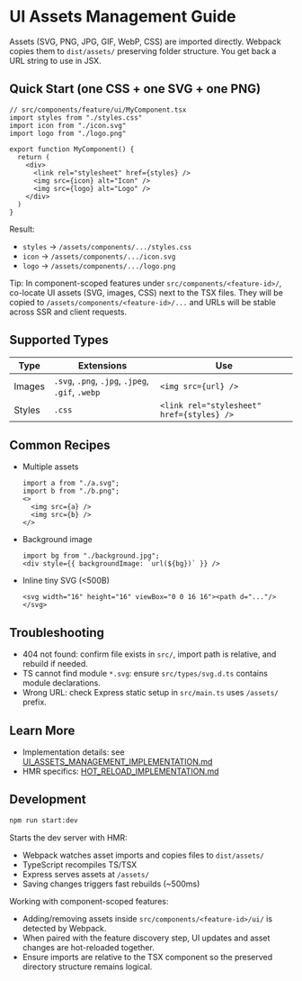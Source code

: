 # UI Assets Management Guide

Assets (SVG, PNG, JPG, GIF, WebP, CSS) are imported directly. Webpack copies them to `dist/assets/` preserving folder structure. You get back a URL string to use in JSX.

## Quick Start (one CSS + one SVG + one PNG)

```tsx
// src/components/feature/ui/MyComponent.tsx
import styles from "./styles.css"
import icon from "./icon.svg"
import logo from "./logo.png"

export function MyComponent() {
  return (
    <div>
      <link rel="stylesheet" href={styles} />
      <img src={icon} alt="Icon" />
      <img src={logo} alt="Logo" />
    </div>
  )
}
```

Result:
- `styles` → `/assets/components/.../styles.css`
- `icon` → `/assets/components/.../icon.svg`
- `logo` → `/assets/components/.../logo.png`

Tip: In component-scoped features under `src/components/<feature-id>/`, co-locate UI assets (SVG, images, CSS) next to the TSX files. They will be copied to `/assets/components/<feature-id>/...` and URLs will be stable across SSR and client requests.

## Supported Types

| Type | Extensions | Use |
|------|------------|-----|
| Images | `.svg`, `.png`, `.jpg`, `.jpeg`, `.gif`, `.webp` | `<img src={url} />` |
| Styles | `.css` | `<link rel="stylesheet" href={styles} />` |

## Common Recipes

- Multiple assets
  ```tsx
  import a from "./a.svg";
  import b from "./b.png";
  <>
    <img src={a} />
    <img src={b} />
  </>
  ```

- Background image
  ```tsx
  import bg from "./background.jpg";
  <div style={{ backgroundImage: `url(${bg})` }} />
  ```

- Inline tiny SVG (<500B)
  ```tsx
  <svg width="16" height="16" viewBox="0 0 16 16"><path d="..."/></svg>
  ```

## Troubleshooting

- 404 not found: confirm file exists in `src/`, import path is relative, and rebuild if needed.
- TS cannot find module `*.svg`: ensure `src/types/svg.d.ts` contains module declarations.
- Wrong URL: check Express static setup in `src/main.ts` uses `/assets/` prefix.

## Learn More

- Implementation details: see [UI_ASSETS_MANAGEMENT_IMPLEMENTATION.md](./UI_ASSETS_MANAGEMENT_IMPLEMENTATION.md)
- HMR specifics: [HOT_RELOAD_IMPLEMENTATION.md](./HOT_RELOAD_IMPLEMENTATION.md)

## Development

```bash
npm run start:dev
```

Starts the dev server with HMR:
- Webpack watches asset imports and copies files to `dist/assets/`
- TypeScript recompiles TS/TSX
- Express serves assets at `/assets/`
- Saving changes triggers fast rebuilds (~500ms)

Working with component-scoped features:
- Adding/removing assets inside `src/components/<feature-id>/ui/` is detected by Webpack.
- When paired with the feature discovery step, UI updates and asset changes are hot-reloaded together.
- Ensure imports are relative to the TSX component so the preserved directory structure remains logical.
